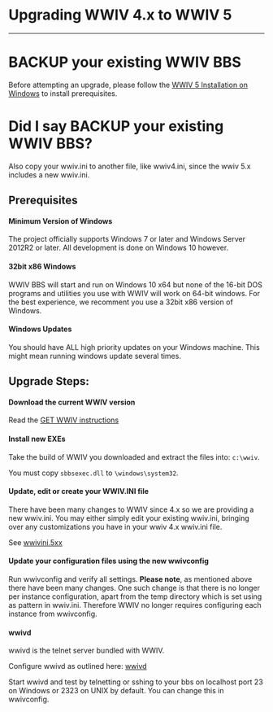 # Upgrading WWIV 4.x to WWIV 5
***

# BACKUP your existing WWIV BBS


Before attempting an upgrade, please follow the 
[WWIV 5 Installation on Windows](win.md)
to install prerequisites.

# Did I say BACKUP your existing WWIV BBS? 

Also copy your wwiv.ini to another file, like wwiv4.ini, since the 
wwiv 5.x includes a new wwiv.ini.

## Prerequisites

#### Minimum Version of Windows

The project officially supports Windows 7 or later and Windows Server 
2012R2 or later.  All development is done on Windows 10 however.

#### 32bit x86 Windows

WWIV BBS will start and run on Windows 10 x64 but none of the 16-bit DOS
programs and utilities you use with WWIV will work on 64-bit windows.
For the best experience, we recomment you use a 32bit x86 version of Windows.

#### Windows Updates

You should have ALL high priority updates on your Windows machine.
This might mean running windows update several times.


## Upgrade Steps:

#### Download the current WWIV version

Read the [GET WWIV instructions](/index.md) 

#### Install new EXEs

Take the build of WWIV you downloaded and extract the files into: ```c:\wwiv```.

You must copy  ```sbbsexec.dll``` to ```\windows\system32```.

#### Update, edit or create your WWIV.INI file

There have been many changes to WWIV since 4.x so we are providing a new wwiv.ini.
You may either simply edit your existing wwiv.ini, bringing over any customizations
you have in your wwiv 4.x wwiv.ini file.

See [wwivini.5xx](/cfg/wwivini.md)

#### Update your configuration files using the new wwivconfig

Run wwivconfig and verify all settings. **Please note**, as mentioned above 
there have been many changes. One such change is that there is no longer
per instance configuration, apart from the temp directory which is set using
as pattern in wwiv.ini. Therefore WWIV no longer requires configuring each 
instance from wwivconfig.

#### wwivd

wwivd is the telnet server bundled with WWIV. 

Configure wwivd as outlined here:  [wwivd](/conn/telnet.md)

Start wwivd and test by telnetting or sshing to your bbs on localhost
port 23 on Windows or 2323 on UNIX by default.  You can change this in
wwivconfig.







